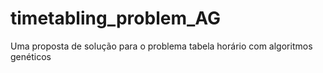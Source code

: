 # timetabling_problem_AG
Uma proposta de solução para o problema tabela horário com algoritmos genéticos
